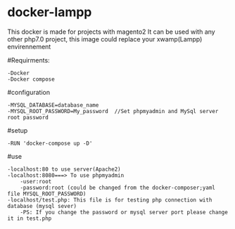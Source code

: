 # docker-lampp
This docker is made for projects with magento2
It can be used with any other php7.0 project, this image could replace your xwamp(Lampp) envirennement


#Requirments:

	-Docker
	-Docker compose

#configuration

	-MYSQL_DATABASE=database_name
	-MYSQL_ROOT_PASSWORD=My_password  //Set phpmyadmin and MySql server root password

#setup

	-RUN 'docker-compose up -D'

#use

	-localhost:80 to use server(Apache2)
	-localhost:8080===> To use phpmyadmin
		-user:root
		-password:root (could be changed from the docker-composer;yaml file MYSQL_ROOT_PASSWORD)
	-localhost/test.php: This file is for testing php connection with database (mysql sever)
		-PS: If you change the password or mysql server port please change it in test.php
	




